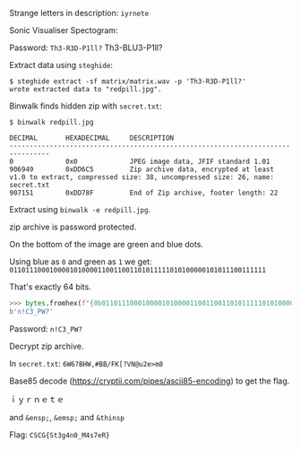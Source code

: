 Strange letters in description: `iyrnete`

Sonic Visualiser Spectogram:

Password: `Th3-R3D-P1ll?`
Th3-BLU3-P1ll?

Extract data using `steghide`:
```
$ steghide extract -sf matrix/matrix.wav -p 'Th3-R3D-P1ll?'
wrote extracted data to "redpill.jpg".
```

Binwalk finds hidden zip with `secret.txt`:
```
$ binwalk redpill.jpg

DECIMAL       HEXADECIMAL     DESCRIPTION
--------------------------------------------------------------------------------
0             0x0             JPEG image data, JFIF standard 1.01
906949        0xDD6C5         Zip archive data, encrypted at least v1.0 to extract, compressed size: 38, uncompressed size: 26, name: secret.txt
907151        0xDD78F         End of Zip archive, footer length: 22
```

Extract using `binwalk -e redpill.jpg`.

zip archive is password protected.

On the bottom of the image are green and blue dots.

Using blue as `0` and green as `1` we get: `0110111000100001010000110011001101011111010100000101011100111111`

That's exactly 64 bits.

```python
>>> bytes.fromhex(f"{0b0110111000100001010000110011001101011111010100000101011100111111:x}")
b'n!C3_PW?'
```

Password: `n!C3_PW?`

Decrypt zip archive.

In `secret.txt`: `6W6?BHW,#BB/FK[?VN@u2e>m8`

Base85 decode (https://cryptii.com/pipes/ascii85-encoding) to get the flag.

ｉｙｒｎｅｔｅ

and `&ensp;`, `&emsp;` and `&thinsp`

Flag: `CSCG{St3g4n0_M4s7eR}`
